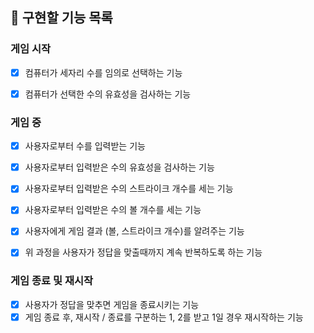 ## 🚀 구현할 기능 목록

### 게임 시작
- [x] 컴퓨터가 세자리 수를 임의로 선택하는 기능
- [x] 컴퓨터가 선택한 수의 유효성을 검사하는 기능


### 게임 중
- [x] 사용자로부터 수를 입력받는 기능
- [x] 사용자로부터 입력받은 수의 유효성을 검사하는 기능
- [x] 사용자로부터 입력받은 수의 스트라이크 개수를 세는 기능
- [x] 사용자로부터 입력받은 수의 볼 개수를 세는 기능
- [x] 사용자에게 게임 결과 (볼, 스트라이크 개수)를 알려주는 기능
- [x] 위 과정을 사용자가 정답을 맞출때까지 계속 반복하도록 하는 기능


### 게임 종료 및 재시작
- [x] 사용자가 정답을 맞추면 게임을 종료시키는 기능
- [x] 게임 종료 후, 재시작 / 종료를 구분하는 1, 2를 받고 1일 경우 재시작하는 기능
